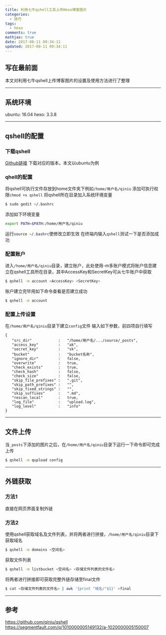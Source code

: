 ```yaml
---
title: 利用七牛qshell工具上传Hexo博客图片
categories:
  - 技巧
tags:
  - hexo
comments: true
mathjax: true
date: 2017-08-11 09:34:11
updated: 2017-08-11 09:34:11
---
```


## 写在最前面
本文对利用七牛qshell上传博客图片的设置及使用方法进行了整理
****

## 系统环境
ubuntu: 16.04
hexo: 3.3.8
****

## qshell的配置
### 下载qshell
[Github链接](https://github.com/qiniu/qshell)
下载对应的版本，本文以ubuntu为例

### qhell的配置
将qshell可执行文件存放到home文件夹下例如`/home/用户名/qiniu`
添加可执行权限`chmod +x qshell`
将qshell所在目录加入系统环境变量
```bash
$ sudo gedit ~/.bashrc
```
添加如下环境变量
```bash
export PATH=$PATH:/home/用户名/qiniu
```
运行`source ~/.bashrc`使修改立即生效
在终端内输入`qshell`测试一下是否添加成功

### 配置账户
进入`/home/用户名/qiniu`目录，建立账户，此处使用-m多账户模式将账户信息建立在qshell工具所在目录，其中AccessKey和SecretKey可从七牛账户中获取
```bash
$ qshell -m account <AccessKey> <SecretKey>
```
账户建立完毕用如下命令查看是否建立成功
```bash
$ qshell -m account
```

### 配置上传设置
在`/home/用户名/qiniu`目录下建立`config`文件
输入如下参数，前四项自行填写
```
{
   "src_dir"            :   "/home/用户名/.../source/_posts",
   "access_key"         :   "ak",
   "secret_key"         :   "sk",
   "bucket"             :   "bucket名称",
   "ignore_dir"         :   false,
   "overwrite"          :   true,
   "check_exists"       :   true,
   "check_hash"         :   false,
   "check_size"         :   false,
   "skip_file_prefixes" :   ".git",
   "skip_path_prefixes" :   "",
   "skip_fixed_strings" :   "",
   "skip_suffixes"      :   ".md",
   "rescan_local"       :   true,
   "log_file"           :   "upload.log",
   "log_level"          :   "info"
}
```
****

## 文件上传
当`_posts`下添加的图片之后，在`/home/用户名/qiniu`目录下运行一下命令即可完成上传
```bash
$ qshell -m qupload config
```
****

## 外链获取
### 方法1
直接在网页界面复制外链

### 方法2
使用qshell获取域名及文件列表，并将两者进行拼接，`/home/用户名/qiniu`目录下
获取域名
```bash
$ qshell -m domains <空间名>
```
获取文件列表
```bash
$ qshell -m listbucket <空间名> <存储文件列表的文件名>
```
将两者进行拼接即可获取完整外链存储至final文件
```bash
$ cat <存储文件列表的文件名> | awk '{print "域名/"$1}' >final
```
****

## 参考
https://github.com/qiniu/qshell
https://segmentfault.com/q/1010000005149132/a-1020000005150007
